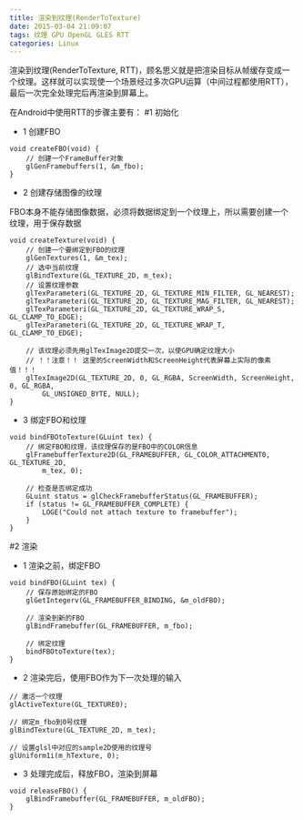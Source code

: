 ```yaml
---
title: 渲染到纹理(RenderToTexture)
date: 2015-03-04 21:09:07
tags: 纹理 GPU OpenGL GLES RTT
categories: Linux
---
```


渲染到纹理(RenderToTexture, RTT)，顾名思义就是把渲染目标从帧缓存变成一个纹理。这样就可以实现使一个场景经过多次GPU运算（中间过程都使用RTT），最后一次完全处理完后再渲染到屏幕上。

在Android中使用RTT的步骤主要有：
#1 初始化
* 1 创建FBO
```
void createFBO(void) {
    // 创建一个FrameBuffer对象
    glGenFramebuffers(1, &m_fbo);
}
```
* 2 创建存储图像的纹理

FBO本身不能存储图像数据，必须将数据绑定到一个纹理上，所以需要创建一个纹理，用于保存数据
```
void createTexture(void) {
    // 创建一个要绑定到FBO的纹理
    glGenTextures(1, &m_tex);
    // 选中当前纹理
    glBindTexture(GL_TEXTURE_2D, m_tex);
    // 设置纹理参数
    glTexParameteri(GL_TEXTURE_2D, GL_TEXTURE_MIN_FILTER, GL_NEAREST);
    glTexParameteri(GL_TEXTURE_2D, GL_TEXTURE_MAG_FILTER, GL_NEAREST);
    glTexParameteri(GL_TEXTURE_2D, GL_TEXTURE_WRAP_S, GL_CLAMP_TO_EDGE);
    glTexParameteri(GL_TEXTURE_2D, GL_TEXTURE_WRAP_T, GL_CLAMP_TO_EDGE);
            
    // 该纹理必须先用glTexImage2D提交一次，以使GPU确定纹理大小
    // ！！注意！！ 这里的ScreenWidth和ScreenHeight代表屏幕上实际的像素值！！！
    glTexImage2D(GL_TEXTURE_2D, 0, GL_RGBA, ScreenWidth, ScreenHeight, 0, GL_RGBA,
        GL_UNSIGNED_BYTE, NULL);
}
```
* 3 绑定FBO和纹理
```
void bindFBOtoTexture(GLuint tex) {    
    // 绑定FBO和纹理，该纹理保存的是FBO中的COLOR信息
    glFramebufferTexture2D(GL_FRAMEBUFFER, GL_COLOR_ATTACHMENT0, GL_TEXTURE_2D,
        m_tex, 0);

    // 检查是否绑定成功
    GLuint status = glCheckFramebufferStatus(GL_FRAMEBUFFER);
    if (status != GL_FRAMEBUFFER_COMPLETE) {
        LOGE("Could not attach texture to framebuffer");
    }
}
```
#2 渲染
* 1 渲染之前，绑定FBO
```
void bindFBO(GLuint tex) {
    // 保存原始绑定的FBO
    glGetIntegerv(GL_FRAMEBUFFER_BINDING, &m_oldFBO);

    // 渲染到新的FBO
    glBindFramebuffer(GL_FRAMEBUFFER, m_fbo);
    
    // 绑定纹理
    bindFBOtoTexture(tex);
}
```
* 2 渲染完后，使用FBO作为下一次处理的输入

```
// 激活一个纹理
glActiveTexture(GL_TEXTURE0);

// 绑定m_fbo到0号纹理
glBindTexture(GL_TEXTURE_2D, m_tex);

// 设置glsl中对应的sample2D使用的纹理号
glUniform1i(m_hTexture, 0);
```

* 3 处理完成后，释放FBO，渲染到屏幕

```
void releaseFBO() {
    glBindFramebuffer(GL_FRAMEBUFFER, m_oldFBO);
}
```